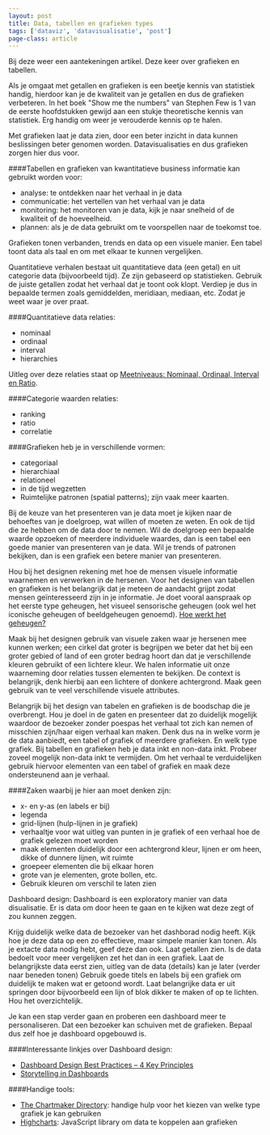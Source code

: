 ```yaml
---
layout: post
title: Data, tabellen en grafieken types
tags: ['dataviz', 'datavisualisatie', 'post']
page-class: article
---
```


Bij deze weer een aantekeningen artikel. Deze keer over grafieken en tabellen.

Als je omgaat met getallen en grafieken is een beetje kennis van statistiek handig, hierdoor kan je de kwaliteit van je getallen en dus de grafieken verbeteren. In het boek "Show me the numbers" van Stephen Few is 1 van de eerste hoofdstukken gewijd aan een stukje theoretische kennis van statistiek. Erg handig om weer je verouderde kennis op te halen.

Met grafieken laat je data zien, door een beter inzicht in data kunnen beslissingen beter genomen worden. Datavisualisaties en dus grafieken zorgen hier dus voor.

####Tabellen en grafieken van kwantitatieve business informatie kan gebruikt worden voor:
- analyse: te ontdekken naar het verhaal in je data
- communicatie: het vertellen van het verhaal van je data
- monitoring: het monitoren van je data, kijk je naar snelheid of de kwaliteit of de hoeveelheid.
- plannen: als je de data gebruikt om te voorspellen naar de toekomst toe.

Grafieken tonen verbanden, trends en data op een visuele manier. Een tabel toont data als taal en om met elkaar te kunnen vergelijken.

Quantitatieve verhalen bestaat uit quantitatieve data (een getal) en uit categorie data (bijvoorbeeld tijd). Ze zijn gebaseerd op statistieken. Gebruik de juiste getallen zodat het verhaal dat je toont ook klopt. Verdiep je dus in bepaalde termen zoals gemiddelden, meridiaan, mediaan, etc. Zodat je weet waar je over praat.

####Quantitatieve data relaties:
- nominaal
- ordinaal
- interval
- hierarchies

Uitleg over deze relaties staat op [Meetniveaus: Nominaal, Ordinaal, Interval en Ratio](https://wetenschap.infonu.nl/onderzoek/110039-meetniveaus-nominaal-ordinaal-interval-en-ratio.html).

####Categorie waarden relaties:
- ranking
- ratio
- correlatie

####Grafieken heb je in verschillende vormen:
- categoriaal
- hierarchiaal
- relationeel
- in de tijd wegzetten
- Ruimtelijke patronen (spatial patterns); zijn vaak meer kaarten.

Bij de keuze van het presenteren van je data moet je kijken naar de behoeftes van je doelgroep, wat willen of moeten ze weten. En ook de tijd die ze hebben om de data door te nemen. 
Wil de doelgroep een bepaalde waarde opzoeken of meerdere individuele waardes, dan is een tabel een goede manier van presenteren van je data. Wil je trends of patronen bekijken, dan is een grafiek een betere manier van presenteren.

Hou bij het designen rekening met hoe de mensen visuele informatie waarnemen en verwerken in de hersenen. Voor het designen van tabellen en grafieken is het belangrijk dat je meteen de aandacht grijpt zodat mensen geïnteresseerd zijn in je informatie. Je doet vooral aanspraak op het eerste type geheugen, het visueel sensorische geheugen (ook wel het iconische geheugen of beeldgeheugen genoemd). [Hoe werkt het geheugen?](https://wetenschap.infonu.nl/diversen/108200-hoe-werkt-het-geheugen-bekeken-vanuit-psychologisch-oogpunt.html)

Maak bij het designen gebruik van visuele zaken waar je hersenen mee kunnen werken; een cirkel dat groter is begrijpen we beter dat het bij een groter gebied of land of een groter bedrag hoort dan dat je verschillende kleuren gebruikt of een lichtere kleur.
We halen informatie uit onze waarneming door relaties tussen elementen te bekijken. De context is belangrijk, denk hierbij aan een lichtere of donkere achtergrond. Maak geen gebruik van te veel verschillende visuele attributes.

Belangrijk bij het design van tabelen en grafieken is de boodschap die je overbrengt. Hou je doel in de gaten en presenteer dat zo duidelijk mogelijk waardoor de bezoeker zonder poespas het verhaal tot zich kan nemen of misschien zijn/haar eigen verhaal kan maken. Denk dus na in welke vorm je de data aanbiedt, een tabel of grafiek of meerdere grafieken. En welk type grafiek. Bij tabellen en grafieken heb je data inkt en non-data inkt. Probeer zoveel mogelijk non-data inkt te vermijden. 
Om het verhaal te verduidelijken gebruik hiervoor elementen van een tabel of grafiek en maak deze ondersteunend aan je verhaal.

####Zaken waarbij je hier aan moet denken zijn:
- x- en y-as (en labels er bij)
- legenda
- grid-lijnen (hulp-lijnen in je grafiek)
- verhaaltje voor wat uitleg van punten in je grafiek of een verhaal hoe de grafiek gelezen moet worden
- maak elementen duidelijk door een achtergrond kleur, lijnen er om heen, dikke of dunnere lijnen, wit ruimte
- groepeer elementen die bij elkaar horen
- grote van je elementen, grote bollen, etc.
- Gebruik kleuren om verschil te laten zien

Dashboard design:
Dashboard is een exploratory manier van data disualisatie. Er is data om door heen te gaan en te kijken wat deze zegt of zou kunnen zeggen. 

Krijg duidelijk welke data de bezoeker van het dashborad nodig heeft. 
Kijk hoe je deze data op een zo effectieve, maar simpele manier kan tonen. 
Als je extacte data nodig hebt, geef deze dan ook. Laat getallen zien. Is de data bedoelt voor meer vergelijken zet het dan in een grafiek.
Laat de belangrijkste data eerst zien, uitleg van de data (details) kan je later (verder naar beneden tonen)
Gebruik goede titels en labels bij een grafiek om duidelijk te maken wat er getoond wordt.
Laat belangrijke data er uit springen door bijvoorbeeld een lijn of blok dikker te maken of op te lichten.
Hou het overzichtelijk.

Je kan een stap verder gaan en proberen een dashboard meer te personaliseren. Dat een bezoeker kan schuiven met de grafieken. Bepaal dus zelf hoe je dashboard opgebouwd is.


####Interessante linkjes over Dashboard design:
- [Dashboard Design Best Practices – 4 Key Principles](https://www.sisense.com/blog/4-design-principles-creating-better-dashboards/)
- [Storytelling in Dashboards](http://www.susielu.com/data-viz/storytelling-in-dashboards)

####Handige tools:
- [The Chartmaker Directory](http://chartmaker.visualisingdata.com/): handige hulp voor het kiezen van welke type grafiek je kan gebruiken
- [Highcharts](https://www.highcharts.com/): JavaScript library om data te koppelen aan grafieken
